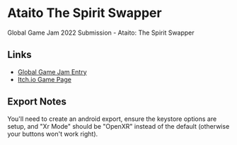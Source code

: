 # Ataito The Spirit Swapper
Global Game Jam 2022 Submission - Ataito: The Spirit Swapper

## Links

* [Global Game Jam Entry](https://globalgamejam.org/2022/games/ataito-spirit-swapper-3)
* [Itch.io Game Page](https://malcolmnixon.itch.io/ataito-the-spirit-swapper)

## Export Notes
You'll need to create an android export, ensure the keystore options are setup, and "Xr Mode" should be "OpenXR" instead of the default (otherwise your buttons won't work right).
